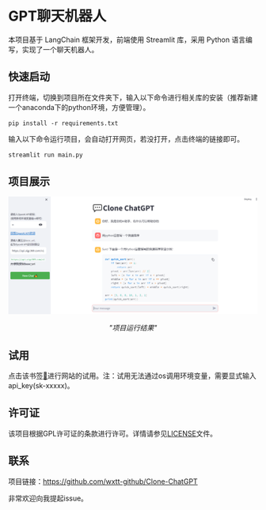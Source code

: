 # GPT聊天机器人
本项目基于 LangChain 框架开发，前端使用 Streamlit 库，采用 Python 语言编写，实现了一个聊天机器人。

## 快速启动

打开终端，切换到项目所在文件夹下，输入以下命令进行相关库的安装（推荐新建一个anaconda下的python环境，方便管理）。

```shell
pip install -r requirements.txt
```

输入以下命令运行项目，会自动打开网页，若没打开，点击终端的链接即可。

```python
streamlit run main.py
```

## 项目展示

![project_display](images/project_display.png)

<p align="center">
    <em>"项目运行结果"</em>
</p>


## 试用

点击该书签[🔖](https://clone-chatgpt.streamlit.app/)进行网站的试用。注：试用无法通过os调用环境变量，需要显式输入api_key(sk-xxxxx)。

## 许可证

该项目根据GPL许可证的条款进行许可。详情请参见[LICENSE](LICENSE)文件。

## 联系

项目链接：https://github.com/wxtt-github/Clone-ChatGPT

非常欢迎向我提起issue。
